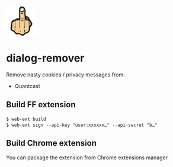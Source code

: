 ![](icon-48.png)

# dialog-remover

Remove nasty cookies / privacy messages from:

- Quantcast

## Build FF extension

```
$ web-ext build
$ web-ext sign --api-key "user:xxxxxx…" --api-secret "b…"
```

## Build Chrome extension

You can package the extension from Chrome extensions manager
